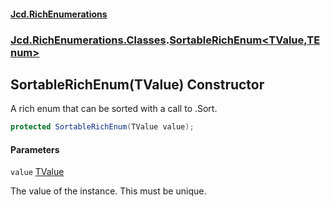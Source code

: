 #### [Jcd.RichEnumerations](index.md 'index')
### [Jcd.RichEnumerations.Classes](Jcd.RichEnumerations.Classes.md 'Jcd.RichEnumerations.Classes').[SortableRichEnum&lt;TValue,TEnum&gt;](Jcd.RichEnumerations.Classes.SortableRichEnum_TValue,TEnum_.md 'Jcd.RichEnumerations.Classes.SortableRichEnum<TValue,TEnum>')

## SortableRichEnum(TValue) Constructor

A rich enum that can be sorted with a call to .Sort.

```csharp
protected SortableRichEnum(TValue value);
```
#### Parameters

<a name='Jcd.RichEnumerations.Classes.SortableRichEnum_TValue,TEnum_.SortableRichEnum(TValue).value'></a>

`value` [TValue](Jcd.RichEnumerations.Classes.SortableRichEnum_TValue,TEnum_.md#Jcd.RichEnumerations.Classes.SortableRichEnum_TValue,TEnum_.TValue 'Jcd.RichEnumerations.Classes.SortableRichEnum<TValue,TEnum>.TValue')

The value of the instance. This must be unique.